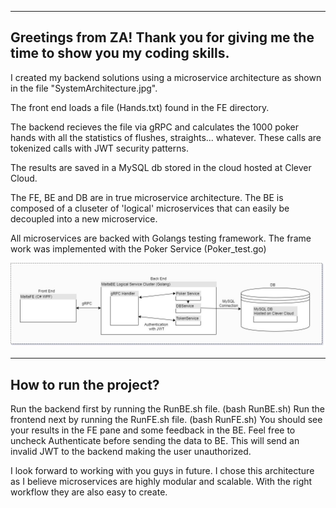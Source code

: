 ----------------------------------------------------------------------------------
Greetings from ZA! Thank you for giving me the time to show you my coding skills.
----------------------------------------------------------------------------------
I created my backend solutions using a microservice architecture as shown in the file "SystemArchitecture.jpg".

The front end loads a file (Hands.txt) found in the FE directory.

The backend recieves the file via gRPC and calculates the 1000 poker hands with all the statistics of flushes, straights... whatever.
These calls are tokenized calls with JWT security patterns.

The results are saved in a MySQL db stored in the cloud hosted at Clever Cloud.

The FE, BE and DB are in true microservice architecture. The BE is composed of a cluseter of 'logical' microservices that can easily be decoupled into a new microservice.


All microservices are backed with Golangs testing framework. The frame work was implemented with the Poker Service (Poker_test.go)

![Image description](./SystemsDiagram.jpg)

------------------------
How to run the project?
------------------------
Run the backend first by running the RunBE.sh file. (bash RunBE.sh)
Run the frontend next by running the RunFE.sh file. (bash RunFE.sh)
You should see your results in the FE pane and some feedback in the BE.
Feel free to uncheck Authenticate before sending the data to BE. This will send an invalid JWT to the backend making the user unauthorized.

I look forward to working with you guys in future. I chose this architecture as I believe microservices are highly modular and scalable. With the right workflow they are also easy to create.
